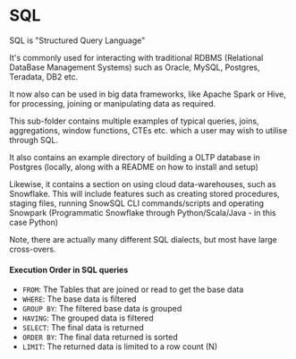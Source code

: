 # SQL 

SQL is "Structured Query Language" 

It's commonly used for interacting with traditional RDBMS (Relational DataBase Management Systems) such as Oracle, MySQL, Postgres, Teradata, DB2 etc. 

It now also can be used in big data frameworks, like Apache Spark or Hive, for processing, joining or manipulating data as required.

This sub-folder contains multiple examples of typical queries, joins, aggregations, window functions, CTEs etc. which a user may wish to utilise through SQL.

It also contains an example directory of building a OLTP database in Postgres (locally, along with a README on how to install and setup)

Likewise, it contains a section on using cloud data-warehouses, such as Snowflake. This will include features such as creating stored procedures, staging files, running SnowSQL CLI commands/scripts and operating Snowpark (Programmatic Snowflake through Python/Scala/Java - in this case Python)

Note, there are actually many different SQL dialects, but most have large cross-overs. 

#### Execution Order in SQL queries 

- `FROM`: The Tables that are joined or read to get the base data 
- `WHERE`: The base data is filtered 
- `GROUP BY`: The filtered base data is grouped 
- `HAVING`: The grouped data is filtered 
- `SELECT`: The final data is returned 
- `ORDER BY`: The final data returned is sorted 
- `LIMIT`: The returned data is limited to a row count (N) 